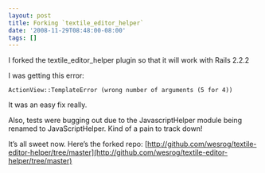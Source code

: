 ```yaml
---
layout: post
title: Forking `textile_editor_helper`
date: '2008-11-29T08:48:00-08:00'
tags: []
---
```

I forked the textile\_editor\_helper plugin so that it will work with Rails
2.2.2<!--more-->

I was getting this error:

    ActionView::TemplateError (wrong number of arguments (5 for 4))

It was an easy fix really.

Also, tests were bugging out due to the JavascriptHelper module being renamed
to JavaScriptHelper. Kind of a pain to track down!

It’s all sweet now. Here’s the forked repo:
[http://github.com/wesrog/textile-editor-helper/tree/master](http://github.com/wesrog/textile-editor-helper/tree/master)

